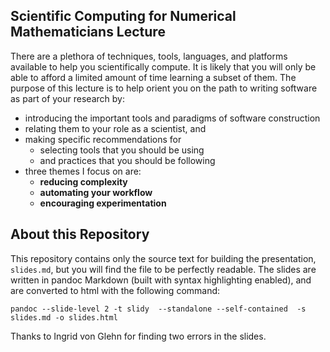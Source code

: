## Scientific Computing for Numerical Mathematicians Lecture

There are a plethora of techniques, tools, languages, and platforms available to help you scientifically compute. 
It is likely that you will only be able to afford a limited amount of time learning a subset of them. The purpose 
of this lecture is to help orient you on the path to writing software as part of your research by: 

* introducing the important tools and paradigms of software construction
* relating them to your role as a scientist, and
* making specific recommendations for 
    + selecting tools that you should be using 
    + and practices that you should be following
* three themes I focus on are:
    + **reducing complexity**
    + **automating your workflow**
    + **encouraging experimentation**

## About this Repository

This repository contains only the source text for building the presentation, `slides.md`, but you will find the file 
to be perfectly readable.  The slides are written in pandoc Markdown (built with syntax highlighting enabled), and 
are converted to html with the following command: 

    pandoc --slide-level 2 -t slidy  --standalone --self-contained  -s slides.md -o slides.html

Thanks to Ingrid von Glehn for finding two errors in the slides.